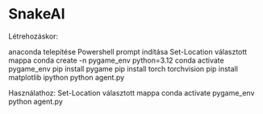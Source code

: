 # SnakeAI
Létrehozáskor:

anaconda telepítése
Powershell prompt indítása
Set-Location választott mappa
conda create -n  pygame_env python=3.12
conda activate pygame_env
pip install pygame
pip install torch torchvision
pip install matplotlib ipython
python agent.py

Használathoz:
Set-Location választott mappa
conda activate pygame_env
python agent.py
